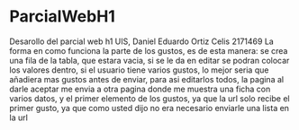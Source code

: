# ParcialWebH1
Desarollo del parcial web h1 UIS, Daniel Eduardo Ortiz Celis 2171469
La forma en como funciona la parte de los gustos, es de esta manera: se crea una fila de la tabla, que estara  vacia, si se le da en editar se podran colocar los valores dentro, si el usuario tiene varios gustos, lo mejor seria que añadiera mas gustos antes de enviar, para asi editarlos todos, la pagina al darle aceptar me envia a otra pagina donde me muestra una ficha con varios datos, y el primer elemento de los gustos, ya que la url solo recibe el primer gusto, ya que como usted dijo no era necesario enviarle una lista en la url
